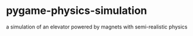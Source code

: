 # pygame-physics-simulation
a simulation of an elevator powered by magnets with semi-realistic physics
